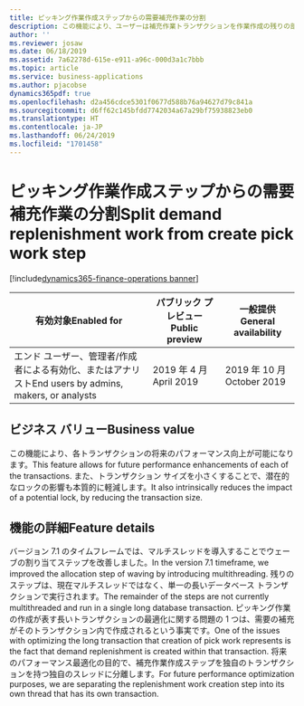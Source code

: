 ```yaml
---
title: ピッキング作業作成ステップからの需要補充作業の分割
description: この機能により、ユーザーは補充作業トランザクションを作業作成の残りの部分から分離することができます。
author: ''
ms.reviewer: josaw
ms.date: 06/18/2019
ms.assetid: 7a62278d-615e-e911-a96c-000d3a1c7bbb
ms.topic: article
ms.service: business-applications
ms.author: pjacobse
dynamics365pdf: true
ms.openlocfilehash: d2a456cdce5301f0677d588b76a94627d79c841a
ms.sourcegitcommit: d6ff62c145bfdd7742034a67a29bf75938823eb0
ms.translationtype: HT
ms.contentlocale: ja-JP
ms.lasthandoff: 06/24/2019
ms.locfileid: "1701458"
---
```

# <a name="split-demand-replenishment-work-from-create-pick-work-step"></a><span data-ttu-id="e95df-103">ピッキング作業作成ステップからの需要補充作業の分割</span><span class="sxs-lookup"><span data-stu-id="e95df-103">Split demand replenishment work from create pick work step</span></span>
[!include[dynamics365-finance-operations banner](../includes/dynamics365-finance-operations.md)]

| <span data-ttu-id="e95df-104">有効対象</span><span class="sxs-lookup"><span data-stu-id="e95df-104">Enabled for</span></span>    |  <span data-ttu-id="e95df-105">パブリック プレビュー</span><span class="sxs-lookup"><span data-stu-id="e95df-105">Public preview</span></span> | <span data-ttu-id="e95df-106">一般提供</span><span class="sxs-lookup"><span data-stu-id="e95df-106">General availability</span></span> | 
| ---------- | ---------- |---------- |
|<span data-ttu-id="e95df-107">エンド ユーザー、管理者/作成者による有効化、またはアナリスト</span><span class="sxs-lookup"><span data-stu-id="e95df-107">End users by admins, makers, or analysts</span></span>|<span data-ttu-id="e95df-108">2019 年 4 月</span><span class="sxs-lookup"><span data-stu-id="e95df-108">April 2019</span></span>| <span data-ttu-id="e95df-109">2019 年 10 月</span><span class="sxs-lookup"><span data-stu-id="e95df-109">October 2019</span></span>|


## <a name="business-value"></a><span data-ttu-id="e95df-110">ビジネス バリュー</span><span class="sxs-lookup"><span data-stu-id="e95df-110">Business value</span></span>
<!-- bv start -->
<span data-ttu-id="e95df-111">この機能により、各トランザクションの将来のパフォーマンス向上が可能になります。</span><span class="sxs-lookup"><span data-stu-id="e95df-111">This feature allows for future performance enhancements of each of the transactions.</span></span> <span data-ttu-id="e95df-112">また、トランザクション サイズを小さくすることで、潜在的なロックの影響も本質的に軽減します。</span><span class="sxs-lookup"><span data-stu-id="e95df-112">It also intrinsically reduces the impact of a potential lock, by reducing the transaction size.</span></span>
<!-- bv end -->



## <a name="feature-details"></a><span data-ttu-id="e95df-113">機能の詳細</span><span class="sxs-lookup"><span data-stu-id="e95df-113">Feature details</span></span>
<!--feature detail start -->
<span data-ttu-id="e95df-114">バージョン 7.1 のタイムフレームでは、マルチスレッドを導入することでウェーブの割り当てステップを改善しました。</span><span class="sxs-lookup"><span data-stu-id="e95df-114">In the version 7.1 timeframe, we improved the allocation step of waving by introducing multithreading.</span></span> <span data-ttu-id="e95df-115">残りのステップは、現在マルチスレッドではなく、単一の長いデータベース トランザクションで実行されます。</span><span class="sxs-lookup"><span data-stu-id="e95df-115">The remainder of the steps are not currently multithreaded and run in a single long database transaction.</span></span> <span data-ttu-id="e95df-116">ピッキング作業の作成が表す長いトランザクションの最適化に関する問題の 1 つは、需要の補充がそのトランザクション内で作成されるという事実です。</span><span class="sxs-lookup"><span data-stu-id="e95df-116">One of the issues with optimizing the long transaction that creation of pick work represents is the fact that demand replenishment is created within that transaction.</span></span> <span data-ttu-id="e95df-117">将来のパフォーマンス最適化の目的で、補充作業作成ステップを独自のトランザクションを持つ独自のスレッドに分離します。</span><span class="sxs-lookup"><span data-stu-id="e95df-117">For future performance optimization purposes, we are separating the replenishment work creation step into its own thread that has its own transaction.</span></span>
<!--feature detail end -->










